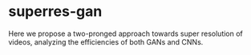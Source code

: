 # superres-gan

Here we propose a two-pronged approach towards super resolution of videos, analyzing the efficiencies of both GANs and CNNs. 